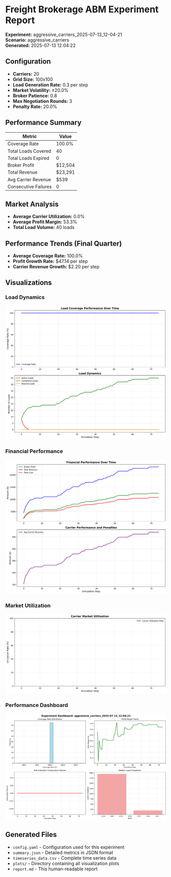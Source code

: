 # Freight Brokerage ABM Experiment Report

**Experiment:** aggressive_carriers_2025-07-13_12-04-21  
**Scenario:** aggressive_carriers  
**Generated:** 2025-07-13 12:04:22  

## Configuration

- **Carriers:** 20
- **Grid Size:** 100x100
- **Load Generation Rate:** 0.3 per step
- **Market Volatility:** ±20.0%
- **Broker Patience:** 0.8
- **Max Negotiation Rounds:** 3
- **Penalty Rate:** 20.0%

## Performance Summary

| Metric | Value |
|--------|-------|
| Coverage Rate | 100.0% |
| Total Loads Covered | 40 |
| Total Loads Expired | 0 |
| Broker Profit | $12,504 |
| Total Revenue | $23,291 |
| Avg Carrier Revenue | $539 |
| Consecutive Failures | 0 |

## Market Analysis

- **Average Carrier Utilization:** 0.0%
- **Average Profit Margin:** 53.3%
- **Total Load Volume:** 40 loads

## Performance Trends (Final Quarter)

- **Average Coverage Rate:** 100.0%
- **Profit Growth Rate:** $47.14 per step
- **Carrier Revenue Growth:** $2.20 per step

## Visualizations

### Load Dynamics
![Load Dynamics](plots/load_dynamics.png)

### Financial Performance
![Financial Performance](plots/financial_performance.png)

### Market Utilization
![Market Utilization](plots/market_utilization.png)

### Performance Dashboard
![Dashboard](plots/dashboard.png)

## Generated Files

- `config.yaml` - Configuration used for this experiment
- `summary.json` - Detailed metrics in JSON format
- `timeseries_data.csv` - Complete time series data
- `plots/` - Directory containing all visualization plots
- `report.md` - This human-readable report
